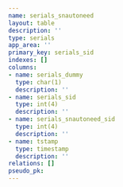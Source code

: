 ```yaml
---
name: serials_snautoneed
layout: table
description: ''
type: serials
app_area: ''
primary_key: serials_sid
indexes: []
columns:
- name: serials_dummy
  type: char(1)
  description: ''
- name: serials_sid
  type: int(4)
  description: ''
- name: serials_snautoneed_sid
  type: int(4)
  description: ''
- name: tstamp
  type: timestamp
  description: ''
relations: []
pseudo_pk: 
---
```


